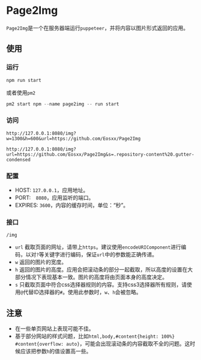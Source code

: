 # Page2Img

`Page2Img`是一个在服务器端运行`puppeteer`，并将内容以图片形式返回的应用。

## 使用

### 运行

```javascript
npm run start
```

或者使用`pm2`
```javascript
pm2 start npm --name page2img -- run start
```

### 访问

`http://127.0.0.1:8080/img?w=1300&h=600&url=https://github.com/Eosxx/Page2Img`

`http://127.0.0.1:8080/img?url=https://github.com/Eosxx/Page2Img&s=.repository-content%20.gutter-condensed`

### 配置

- HOST: `127.0.0.1`，应用地址。
- PORT:　`8080`，应用监听的端口。
- EXPIRES: `3600`，内容的缓存时间，单位：“秒”。

### 接口

`/img`
  - `url` 截取页面的网址，请带上`https`。建议使用`encodeURIComponent`进行编码，以对`?`等关键字进行编码，保证`url`中的参数能正确传递。
  - `w` 返回的图片的宽度。
  - `h` 返回的图片的高度。应用会把滚动条的部分一起截取，所以高度的设置在大部分情况下表现基本一致。图片的高度将由页面本身的高度决定。
  - `s` 只截取页面中符合css选择器规则的内容。支持css3选择器所有规则，请使用`@`代替ID选择器的`#`。使用此参数时，`w`、`h`会被忽略。

## 注意

- 在一些单页网站上表现可能不佳。
- 基于部分网站的样式问题，比如`html,body,#content{height: 100%}  #content{overflow: auto}`，可能会出现滚动条的内容截取不全的问题。这时候应该把参数`h`的值设置高一些。
